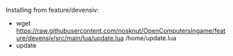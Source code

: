 Installing from feature/devensiv:

- wget https://raw.githubusercontent.com/nosknut/OpenComputersIngame/feature/devensiv/src/main/lua/update.lua /home/update.lua
- update
